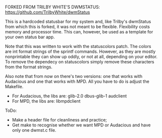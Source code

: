 FORKED FROM TRILBY WHITE'S DWMSTATUS: https://github.com/TrilbyWhite/dwmStatus

This is a hardcoded statusbar for my system and, like Trilby's dwmStatus from which this is forked, it was not meant to be flexible.  Flexibility costs memory and processor time. This can, however, be used as a template for your own status bar app.

Note that this was written to work with the statuscolors patch. The colors are int format strings of the sprintf commands. However, as they are mostly nonprintable they can show up oddly, or not at all, depending on your editor. To remove the dependecy on statuscolors simply remove these characters from the format strings.

Also note that from now on there's two versions: one that works with Audacious and one that works with MPD. All you have to do is adjust the Makefile.
* For Audacious, the libs are: glib-2.0 dbus-glib-1 audclient
* For MPD, the libs are: libmpdclient

ToDo:
* Make a header file for cleanliness and practice;
* Get make to recognise whether we want MPD or Audacious and have only one dwmst.c file.
